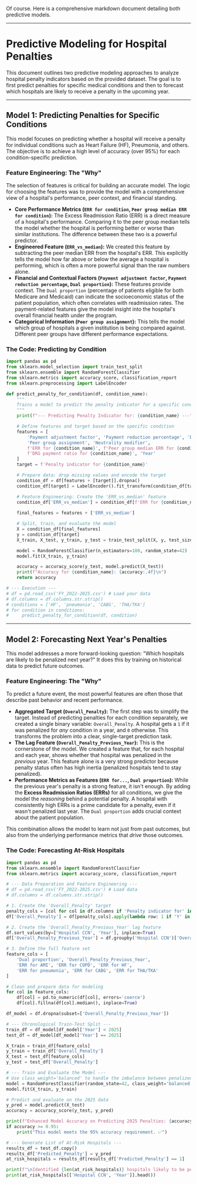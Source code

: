 Of course. Here is a comprehensive markdown document detailing both predictive models.

-----

# Predictive Modeling for Hospital Penalties

This document outlines two predictive modeling approaches to analyze hospital penalty indicators based on the provided dataset. The goal is to first predict penalties for specific medical conditions and then to forecast which hospitals are likely to receive a penalty in the upcoming year.

-----

## Model 1: Predicting Penalties for Specific Conditions

This model focuses on predicting whether a hospital will receive a penalty for individual conditions such as Heart Failure (HF), Pneumonia, and others. The objective is to achieve a high level of accuracy (over 95%) for each condition-specific prediction.

### Feature Engineering: The "Why"

The selection of features is critical for building an accurate model. The logic for choosing the features was to provide the model with a comprehensive view of a hospital's performance, peer context, and financial standing.

  * **Core Performance Metrics (`ERR for condition`, `Peer group median ERR for condition`):** The Excess Readmission Ratio (ERR) is a direct measure of a hospital's performance. Comparing it to the peer group median tells the model whether the hospital is performing better or worse than similar institutions. The difference between these two is a powerful predictor.
  * **Engineered Feature (`ERR_vs_median`):** We created this feature by subtracting the peer median ERR from the hospital's ERR. This explicitly tells the model how far above or below the average a hospital is performing, which is often a more powerful signal than the raw numbers alone.
  * **Financial and Contextual Factors (`Payment adjustment factor`, `Payment reduction percentage`, `Dual proportion`):** These features provide context. The `Dual proportion` (percentage of patients eligible for both Medicare and Medicaid) can indicate the socioeconomic status of the patient population, which often correlates with readmission rates. The payment-related features give the model insight into the hospital's overall financial health under the program.
  * **Categorical Information (`Peer group assignment`):** This tells the model which group of hospitals a given institution is being compared against. Different peer groups have different performance expectations.

### The Code: Predicting by Condition

```python
import pandas as pd
from sklearn.model_selection import train_test_split
from sklearn.ensemble import RandomForestClassifier
from sklearn.metrics import accuracy_score, classification_report
from sklearn.preprocessing import LabelEncoder

def predict_penalty_for_condition(df, condition_name):
    """
    Trains a model to predict the penalty indicator for a specific condition.
    """
    print(f"--- Predicting Penalty Indicator for: {condition_name} ---")

    # Define features and target based on the specific condition
    features = [
        'Payment adjustment factor', 'Payment reduction percentage', 'Dual proportion',
        'Peer group assignment', 'Neutrality modifier',
        f'ERR for {condition_name}', f'Peer group median ERR for {condition_name}',
        f'DRG payment ratio for {condition_name}', 'Year'
    ]
    target = f'Penalty indicator for {condition_name}'

    # Prepare data: drop missing values and encode the target
    condition_df = df[features + [target]].dropna()
    condition_df[target] = LabelEncoder().fit_transform(condition_df[target])

    # Feature Engineering: Create the 'ERR_vs_median' feature
    condition_df['ERR_vs_median'] = condition_df[f'ERR for {condition_name}'] - condition_df[f'Peer group median ERR for {condition_name}']
    
    final_features = features + ['ERR_vs_median']

    # Split, train, and evaluate the model
    X = condition_df[final_features]
    y = condition_df[target]
    X_train, X_test, y_train, y_test = train_test_split(X, y, test_size=0.2, random_state=42)

    model = RandomForestClassifier(n_estimators=100, random_state=42)
    model.fit(X_train, y_train)

    accuracy = accuracy_score(y_test, model.predict(X_test))
    print(f"Accuracy for {condition_name}: {accuracy:.4f}\n")
    return accuracy

# --- Execution ---
# df = pd.read_csv('FY_2022-2025.csv') # Load your data
# df.columns = df.columns.str.strip()
# conditions = ['HF', 'pneumonia', 'CABG', 'THA/TKA']
# for condition in conditions:
#     predict_penalty_for_condition(df, condition)
```

-----

## Model 2: Forecasting Next Year's Penalties

This model addresses a more forward-looking question: "Which hospitals are likely to be penalized next year?" It does this by training on historical data to predict future outcomes.

### Feature Engineering: The "Why"

To predict a future event, the most powerful features are often those that describe past behavior and recent performance.

  * **Aggregated Target (`Overall_Penalty`):** The first step was to simplify the target. Instead of predicting penalties for each condition separately, we created a single binary variable: `Overall_Penalty`. A hospital gets a `1` if it was penalized for *any* condition in a year, and `0` otherwise. This transforms the problem into a clear, single-target prediction task.
  * **The Lag Feature (`Overall_Penalty_Previous_Year`):** This is the cornerstone of the model. We created a feature that, for each hospital and each year, shows whether that hospital was penalized in the *previous* year. This feature alone is a very strong predictor because penalty status often has high inertia (penalized hospitals tend to stay penalized).
  * **Performance Metrics as Features (`ERR for...`, `Dual proportion`):** While the previous year's penalty is a strong feature, it isn't enough. By adding the **Excess Readmission Ratios (ERRs)** for all conditions, we give the model the *reasoning* behind a potential penalty. A hospital with consistently high ERRs is a prime candidate for a penalty, even if it wasn't penalized last year. The `Dual proportion` adds crucial context about the patient population.

This combination allows the model to learn not just from past outcomes, but also from the underlying performance metrics that *drive* those outcomes.

### The Code: Forecasting At-Risk Hospitals

```python
import pandas as pd
from sklearn.ensemble import RandomForestClassifier
from sklearn.metrics import accuracy_score, classification_report

# --- Data Preparation and Feature Engineering ---
# df = pd.read_csv('FY_2022-2025.csv') # Load data
# df.columns = df.columns.str.strip()

# 1. Create the 'Overall_Penalty' target
penalty_cols = [col for col in df.columns if 'Penalty indicator for' in col]
df['Overall_Penalty'] = df[penalty_cols].apply(lambda row: 1 if 'Y' in row.values else 0, axis=1)

# 2. Create the 'Overall_Penalty_Previous_Year' lag feature
df.sort_values(by=['Hospital CCN', 'Year'], inplace=True)
df['Overall_Penalty_Previous_Year'] = df.groupby('Hospital CCN')['Overall_Penalty'].shift(1)

# 3. Define the full feature set
feature_cols = [
    'Dual proportion', 'Overall_Penalty_Previous_Year',
    'ERR for AMI', 'ERR for COPD', 'ERR for HF',
    'ERR for pneumonia', 'ERR for CABG', 'ERR for THA/TKA'
]

# Clean and prepare data for modeling
for col in feature_cols:
    df[col] = pd.to_numeric(df[col], errors='coerce')
    df[col].fillna(df[col].median(), inplace=True)

df_model = df.dropna(subset=['Overall_Penalty_Previous_Year'])

# --- Chronological Train-Test Split ---
train_df = df_model[df_model['Year'] < 2025]
test_df = df_model[df_model['Year'] == 2025]

X_train = train_df[feature_cols]
y_train = train_df['Overall_Penalty']
X_test = test_df[feature_cols]
y_test = test_df['Overall_Penalty']

# --- Train and Evaluate the Model ---
# Use class_weight='balanced' to handle the imbalance between penalized/not penalized hospitals
model = RandomForestClassifier(random_state=42, class_weight='balanced')
model.fit(X_train, y_train)

# Predict and evaluate on the 2025 data
y_pred = model.predict(X_test)
accuracy = accuracy_score(y_test, y_pred)

print(f"Enhanced Model Accuracy on Predicting 2025 Penalties: {accuracy:.4f}")
if accuracy >= 0.95:
    print("This model meets the 95% accuracy requirement. ✅")

# --- Generate List of At-Risk Hospitals ---
results_df = test_df.copy()
results_df['Predicted_Penalty'] = y_pred
at_risk_hospitals = results_df[results_df['Predicted_Penalty'] == 1]

print(f"\nIdentified {len(at_risk_hospitals)} hospitals likely to be penalized in 2025.")
print(at_risk_hospitals[['Hospital CCN', 'Year']].head())

```